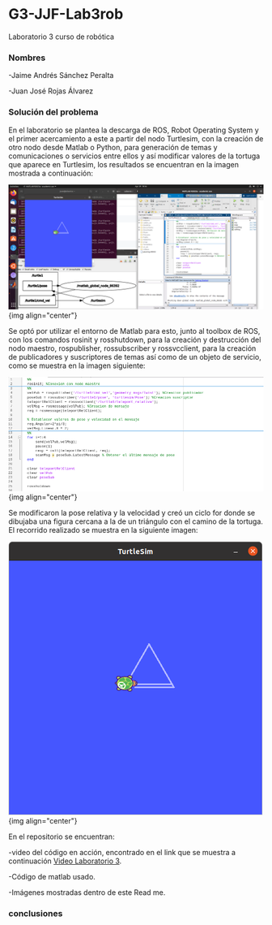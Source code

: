 # G3-JJF-Lab3rob
Laboratorio 3 curso de robótica
### Nombres

-Jaime Andrés Sánchez Peralta

-Juan José Rojas Álvarez

### Solución del problema
En el laboratorio se plantea la descarga de ROS, Robot Operating System y el primer acercamiento a este a partir del nodo Turtlesim, con la creación de otro nodo desde Matlab o Python, para generación de temas y comunicaciones o servicios entre ellos y así modificar valores de la tortuga que aparece en Turtlesim, los resultados se encuentran en la imagen mostrada a continuación:

![](https://github.com/JuanJRojas/G3-JJF-Lab3rob/blob/main/Lab3.png){img align="center"}

Se optó por utilizar el entorno de Matlab para esto, junto al toolbox de ROS, con los comandos rosinit y rosshutdown, para la creación y destrucción del nodo maestro, rospublisher, rossubscriber y rossvcclient, para la creación de publicadores y suscriptores de temas así como de un objeto de servicio, como se muestra en la imagen siguiente:

![](https://github.com/JuanJRojas/G3-JJF-Lab3rob/blob/main/CodigoMatlab.png){img align="center"}

Se modificaron la pose relativa y la velocidad y creó un ciclo for donde se dibujaba una figura cercana a la de un triángulo con el camino de la tortuga. El recorrido realizado se muestra en la siguiente imagen:

![](https://github.com/JuanJRojas/G3-JJF-Lab3rob/blob/main/TurtlePath.png){img align="center"}

En el repositorio se encuentran: 

-video del código en acción, encontrado en el link que se muestra a continuación [Video Laboratorio 3](https://youtu.be/XY7onDt0-YQ).

-Código de matlab usado.

-Imágenes mostradas dentro de este Read me.

### conclusiones
